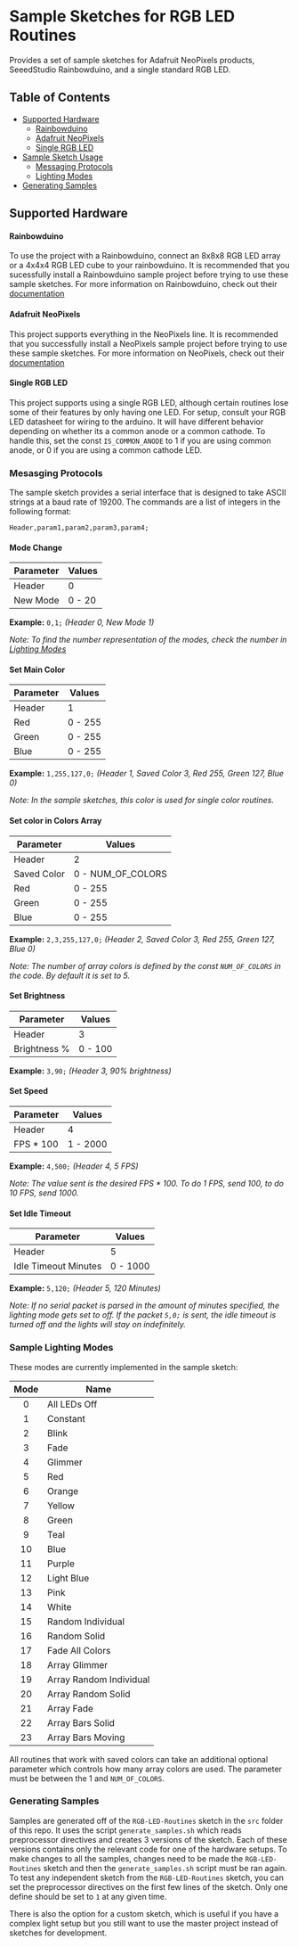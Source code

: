 # Sample Sketches for RGB LED Routines

Provides a set of sample sketches for Adafruit NeoPixels products, SeeedStudio Rainbowduino, and a single standard RGB LED. 

## <a name="toc"></a>Table of Contents

* [Supported Hardware](#hardware)
    * [Rainbowduino](#rainbowduino-hardware)
    * [Adafruit NeoPixels](#adafruit-hardware)
    * [Single RGB LED](#RGBLED-hardware)
* [Sample Sketch Usage](#sample-usage)
	* [Messaging Protocols](#messaging-protocols)
	* [Lighting Modes](#lighting-modes)
* [Generating Samples](#generated-samples)


## <a name="hardware"></a>Supported Hardware

#### <a name="rainbowduino-hardware"></a>Rainbowduino

To use the project with a Rainbowduino, connect an 8x8x8 RGB LED array or a 4x4x4 RGB LED cube to your rainbowduino.  It is recommended that you sucessfully install a Rainbowduino sample project before trying to use these sample sketches. For more information on Rainbowduino, check out their [documentation](http://www.seeedstudio.com/wiki/Rainbowduino_v3.0)

#### <a name="adafruit-hardware"></a>Adafruit NeoPixels


This project supports everything in the NeoPixels line. It is recommended that you successfully install a NeoPixels sample project before trying to use these sample sketches. For more information on NeoPixels, check out their [documentation](https://learn.adafruit.com/downloads/pdf/adafruit-neopixel-uberguide.pdf)

#### <a name="RGBLED-hardware"></a>Single RGB LED


This project supports using a single RGB LED, although certain routines lose some of their features by only having one LED. For setup, consult your RGB LED datasheet for wiring to the arduino. It will have different
behavior depending on whether its a common anode or a common cathode. To handle this, set the const `IS_COMMON_ANODE` to 1 if you are using common anode, or 0 if you are using a common cathode LED. 
	
### <a name="messaging-protocols"></a>Mesasging Protocols


The sample sketch provides a serial interface that is designed to take ASCII strings at a baud rate of 19200. The commands are a list of integers in the following format:

```
Header,param1,param2,param3,param4;
```

#### Mode Change

| Parameter     | Values        | 
| ------------- | ------------- |
| Header        |     0         | 
| New Mode      | 0 - 20        |  
**Example:** `0,1;` *(Header 0, New Mode 1)* 

*Note: To find the number representation of the modes, check the number in [Lighting Modes](#lighting-modes)*

#### Set Main Color

| Parameter     | Values        | 
| ------------- | ------------- |
| Header        |     1         | 
| Red           | 0 - 255       |
| Green         | 0 - 255       |
| Blue          | 0 - 255       |
**Example:** `1,255,127,0;` *(Header 1, Saved Color 3, Red 255, Green 127, Blue 0)*

*Note: In the sample sketches, this color is used for single color routines.*

#### Set color in Colors Array

| Parameter     | Values        | 
| ------------- | ------------- |
| Header        |     2         | 
| Saved Color   | 0 - NUM_OF_COLORS | 
| Red           | 0 - 255       |
| Green         | 0 - 255       |
| Blue          | 0 - 255       |
**Example:** `2,3,255,127,0;` *(Header 2, Saved Color 3, Red 255, Green 127, Blue 0)*

*Note: The number of array colors is defined by the const `NUM_OF_COLORS` in the code. By default it is set to 5.*

#### Set Brightness

| Parameter     | Values        | 
| ------------- | ------------- |
| Header        |     3         | 
| Brightness %  | 0 - 100       |
**Example:** `3,90;` *(Header 3, 90% brightness)*

#### Set Speed 

| Parameter     | Values        | 
| ------------- | ------------- |
| Header        |     4         | 
| FPS * 100     | 1 - 2000      |
**Example:** `4,500;` *(Header 4, 5 FPS)*

*Note: The value sent is the desired FPS * 100. To do 1 FPS, send 100, to do 10 FPS, send 1000.*

#### Set Idle Timeout

| Parameter     | Values        | 
| ------------- | ------------- |
| Header        |     5        | 
| Idle Timeout Minutes       | 0 - 1000      |
**Example:** `5,120;` *(Header 5, 120 Minutes)*

*Note: If no serial packet is parsed in the amount of minutes specified, the lighting mode gets set to off. If the packet `5,0;` is sent, the idle timeout is turned off and the lights will stay on indefinitely.*


### <a name="lighting-modes"></a>Sample Lighting Modes

These modes are currently implemented in the sample sketch:

| Mode | Name           |
|:---:| -------------- | 
| 0    | All LEDs Off   |  
| 1    | Constant |
| 2    | Blink    |
| 3    | Fade     | 
| 4    | Glimmer  | 
| 5    | Red            |
| 6    | Orange         |
| 7    | Yellow         |
| 8    | Green          |
| 9    | Teal           |
| 10   | Blue           |
| 11   | Purple         |
| 12   | Light Blue     |
| 13   | Pink           |
| 14   | White          |
| 15   | Random Individual |
| 16   | Random Solid |
| 17   | Fade All Colors |
| 18   | Array Glimmer |
| 19   | Array Random Individual |
| 20   | Array Random Solid |
| 21   | Array Fade  |
| 22   | Array Bars Solid |
| 23   | Array Bars Moving |

All routines that work with saved colors can take an additional optional parameter which controls how many array colors are used. The parameter must be between the 1 and `NUM_OF_COLORS`. 

### <a name="generating-samples"></a>Generating Samples

Samples are generated off of the `RGB-LED-Routines` sketch in the `src` folder of this repo. It uses the script `generate_samples.sh` which reads preprocessor directives and creates 3 versions of the sketch. Each of these versions contains only the relevant code for one of the hardware setups. To make changes to all the samples, changes need to be made the `RGB-LED-Routines` sketch and then the `generate_samples.sh` script must be ran again. To test any independent sketch from the `RGB-LED-Routines` sketch, you can set the preprocessor directives on the first few lines of the sketch. Only one define should be set to `1` at any given time. 

There is also the option for a custom sketch, which is useful if you have a complex light setup but you still want to use the master project instead of sketches for development.



